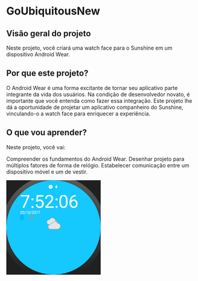 # GoUbiquitousNew
## Visão geral do projeto
Neste projeto, você criará uma watch face para o Sunshine em um dispositivo Android Wear.

## Por que este projeto?
O Android Wear é uma forma excitante de tornar seu aplicativo parte integrante da vida dos usuários. Na condição de desenvolvedor novato, é importante que você entenda como fazer essa integração. Este projeto lhe dá a oportunidade de projetar um aplicativo companheiro do Sunshine, vinculando-o a watch face para enriquecer a experiência.

## O que vou aprender?
Neste projeto, você vai:

Compreender os fundamentos do Android Wear.
Desenhar projeto para múltiplos fatores de forma de relógio.
Estabelecer comunicação entre um dispositivo móvel e um de vestir.

<p align="left">
<img src="https://raw.githubusercontent.com/tiagofrbarbosa/GoUbiquitousNew/master/screenshots/cap01.png" width="250">
</p>
